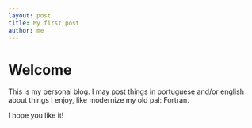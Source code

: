 ```yaml
---
layout: post
title: My first post 
author: me
---
```


# Welcome

This is my personal blog. I may post things in portuguese and/or english
about things I enjoy, like modernize my old pal: Fortran.

I hope you like it!

<script src="https://utteranc.es/client.js"
        repo="zoidicabra/zoidicabra.github.io"
        issue-term="2020-11-08-first-post.md"
        theme="github-light"
        crossorigin="anonymous"
        async>
</script>
